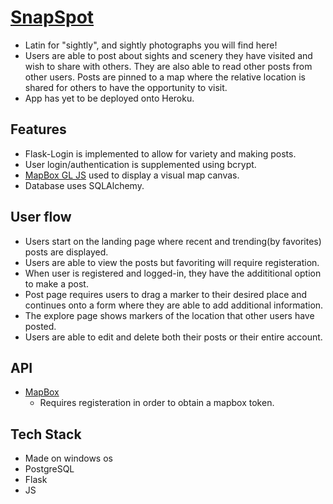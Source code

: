 # [SnapSpot](https://snap-spot.herokuapp.com/)

- Latin for "sightly", and sightly photographs you will find here! 
- Users are able to post about sights and scenery they have visited and wish to share with others. They are also able to read other posts from other users. Posts are pinned to a map where the relative location is shared for others to have the opportunity to visit. 
- App has yet to be deployed onto Heroku.

## Features 

- Flask-Login is implemented to allow for variety and making posts.
- User login/authentication is supplemented using bcrypt.
- [MapBox GL JS](https://docs.mapbox.com/mapbox-gl-js/api/) used to display a visual map canvas. 
- Database uses SQLAlchemy.

## User flow

- Users start on the landing page where recent and trending(by favorites) posts are displayed.
- Users are able to view the posts but favoriting will require registeration. 
- When user is registered and logged-in, they have the addititional option to make a post. 
- Post page requires users to drag a marker to their desired place and continues onto a form where they are able to add additional information. 
- The explore page shows markers of the location that other users have posted.
- Users are able to edit and delete both their posts or their entire account. 

## API
* [MapBox](https://docs.mapbox.com/help/how-mapbox-works/web-apps/)
  - Requires registeration in order to obtain a mapbox token.

## Tech Stack 
- Made on windows os
- PostgreSQL
- Flask
- JS

